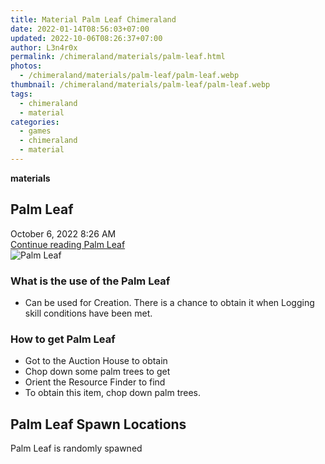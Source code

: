 ```yaml
---
title: Material Palm Leaf Chimeraland
date: 2022-01-14T08:56:03+07:00
updated: 2022-10-06T08:26:37+07:00
author: L3n4r0x
permalink: /chimeraland/materials/palm-leaf.html
photos:
  - /chimeraland/materials/palm-leaf/palm-leaf.webp
thumbnail: /chimeraland/materials/palm-leaf/palm-leaf.webp
tags:
  - chimeraland
  - material
categories:
  - games
  - chimeraland
  - material
---
```


<link
  rel="stylesheet"
  href="https://rawcdn.githack.com/dimaslanjaka/Web-Manajemen/870a349/css/bootstrap-5-3-0-alpha3-wrapper.css"
/>
<section id="bootstrap-wrapper">
  <div data-bs-theme="dark">
    <div
      class="row g-0 border rounded overflow-hidden flex-md-row mb-4 shadow-sm position-relative bg-dark text-light"
    >
      <div class="col p-4 d-flex flex-column position-static">
        <strong class="d-inline-block mb-2 text-success">materials</strong>
        <h2 class="mb-0">Palm Leaf</h2>
        <div class="mb-1 text-muted">October 6, 2022 8:26 AM</div>
        <a
          href="/chimeraland/materials/palm-leaf.html"
          class="stretched-link d-none text-primary"
          >Continue reading Palm Leaf</a
        >
      </div>
      <div class="col-auto d-none d-md-block d-lg-block">
        <img
          src="https://www.webmanajemen.com/chimeraland/materials/palm-leaf/palm-leaf.webp"
          alt="Palm Leaf"
        />
      </div>
    </div>
    <div class="row">
      <div class="col-lg-6 col-12 mb-2">
        <div class="card">
          <div class="card-body">
            <h3 class="card-title">What is the use of the Palm Leaf</h3>
            <div class="card-text">
              <ul>
                <li>
                  Can be used for Creation. There is a chance to obtain it when
                  Logging skill conditions have been met.
                </li>
              </ul>
            </div>
          </div>
        </div>
      </div>
      <div class="col-lg-6 col-12 mb-2">
        <div class="card">
          <div class="card-body">
            <h3 class="card-title">How to get Palm Leaf</h3>
            <div class="card-text">
              <ul>
                <li>Got to the Auction House to obtain</li>
                <li>Chop down some palm trees to get</li>
                <li>Orient the Resource Finder to find</li>
                <li>To obtain this item, chop down palm trees.</li>
              </ul>
            </div>
          </div>
        </div>
      </div>
      <div class="col-12 mb-2">
        <h2>Palm Leaf Spawn Locations</h2>
        <p>Palm Leaf is randomly spawned</p>
      </div>
    </div>
  </div>
</section>